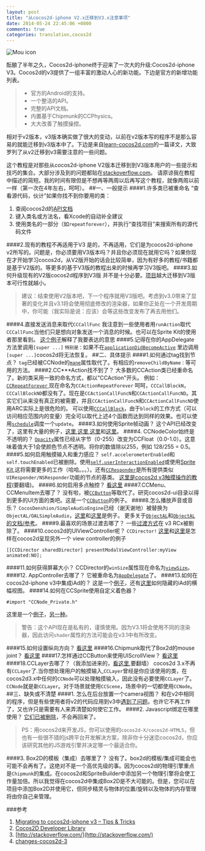 ```yaml
---
layout: post
title: "从cocos2d-iphone V2.x迁移到V3.x注意事项"
date: 2014-05-24 22:45:06 +0800
comments: true
categories: translation,cocos2d
---
```

![Mou icon](http://www.cocos2d-iphone.org/images/cocos2d-logo.png)

酝酿了半年之久，Cocos2d-iphone终于迎来了一次大的升级:Cocos2d-iphone V3。Cocos2d的v3提供了一组丰富的激动人心的新功能。下边是官方的新增功能列表。
<!--more-->

>* 官方的Android的支持。 
>*  一个整洁的API。
>* 完整的API文档。 
>* 内置基于Chipmunk的CCPhysics。 
>* 大大改善了触摸操控。

相对于v2版本，v3版本确实做了很大的变动，以前在v2版本写的程序不是那么容易的就能迁移到v3版本中了。下边是来自[learn-cocos2d.com](http://www.learn-cocos2d.com/2014/03/migrating-cocos2diphone-v3-tips-tricks/)的一篇译文，大致罗列了从v2迁移到v3需要注意的一些问题。

这个教程是对那些从cocos2d-iphone V2版本迁移到到V3版本用户的一些提示和技巧的集合。大部分涉及到的问题都贴在[stackoverflow.com](www.stackoverflow.com)。
请原谅我在教程中描述的简短。我的时间有限但是不想再等两周以后再写这个教程，就像两周以前一样（第一次在4年左右，呵呵）。
##一、一般提示
####1.许多类已被重命名
“查看源代码，伙计”如果你找不到你要用的类： 
 1. 查阅cocos2d的[API文档](http://www.cocos2d-iphone.org/docs/api/index.html)
 2. 键入类名或方法名，看Xcode的自动补全建议
 3. 使用类名的一部分（如`repeatforever`），并执行“查找项目”来搜索所有的源代码文件

####2.现有的教程不再适用于V3
  是的，不再适用，它们是为cocos2d-iphone v2所写的。问题是，你必须要用V3版本吗？并且你必须现在就用它吗？如果你现在才开始学习cocos2d，从V2版开始的话会比较简单，因为有好多的教程/书籍都是基于V2版的。等更多的基于V3版的教程出来的时候再学习V3版吧。
####3.如何升级现有的V2版cocos2d程序到V3版
  并不是十分必要。[项目](http://www.learn-cocos2d.com/2011/05/update-cocos2d-iphone-existing-project/)越大迁移到V3版本可行性就越小。

>建议：结束使用V2版本吧，下一个程序就用V3版吧。考虑到v3.0带来了显著的变化并且v3.1将会使用彻底修改的渲染器，如果你正处在一个开发周期中，你可能（我实际是说：应该）会等这些改变发布了再去用他们。


####4.直接发送消息来取代`CCCallFunc`
  我注意到一些使用者用`runAction`取代`CCCallFunc`当他们只是想向对象发送一个消息的时候。也可以在Sprite Kit的使用者那里看到。
[这个例子](http://stackoverflow.com/questions/22047312/can-i-run-ccactionsequence-more-than-one-time/22048733#22048733)解释了我要表达的意思
####5.记得在你的AppDelegate方法里调用`[super ...]`
  `特别是：`如果不在[`applicationDidBecomeActive`](http://stackoverflow.com/questions/21970097/cocos2d-animation-stops-when-returning-from-background/21970180#21970180) 里边调用`[super ...]`cocos2d将无法恢复。
##二、具体提示
####1.如何通过tag找到节点？
  `tag`已经被CCNode的[`mane`](http://www.cocos2d-iphone.org/docs/api/Classes/CCNode.html#//api/name/name)属性取代了。有相应的`removeChildByName：`等可用的方法。
####2.CC***Action找不到了？
  大多数的CCAction类已经重命名了。新的类采用一致的命名方式，都以"CCAction"开头。
例如：[`CCRepeatForever` ](http://stackoverflow.com/questions/21553933/ccrepeatforever-doesnt-exists-in-cocos2d-iphone-3-0/21554019#21554019)现在命名为`CCActionRepeatForever`
呵呵，`CCCallBlockN`，`CCCallBlockND`都没有了。现在是`CCActionCallFuncN`和`CCActionCallFuncND`。其实它们从来没有真正的被需要，并且`CCActionCallFuncN`和`CCActionCallFuncND`使用ARC实际上是很危险的。 
可以使用[`CCCallBlock`](http://stackoverflow.com/questions/22038737/cccallblockns-alternative-in-cocos2d-v3-0/22039128#22039128)，由于`block`的工作方式（可以访问相应范围内的变量）完全可以取代上述4个函数而达到同样的效果。也可以使用[`schedule`](http://stackoverflow.com/questions/22134214/cocos2d-v3-ccactioncallfunc-with-object/22141289#22141289)调度一个`update`。
####3.如何使用Sprite帧动画？
 这个API已经改变了，这里有大量的例子，[这里](http://stackoverflow.com/questions/21645953/how-to-animate-ccsprite-in-cocos2d-3-x/21649464#21649464),[这里](http://stackoverflow.com/questions/21598354/how-to-create-animation-in-cocos2d-3-0/21600010#21600010),[这里](http://stackoverflow.com/questions/21841265/sprite-frame-animation-cocos2d-3-0/21843802#21843802)和[这里](http://stackoverflow.com/questions/22040631/cocos2d-v3-0-sprite-animation-from-spritesheet/22041094#22041094)。
####4. CCNodeColor始终是不透明的？
  [`Opacity`](http://stackoverflow.com/questions/22116450/cclayercolor-for-cocos2d-v3/22117289#22117289)属性已经从字节（0-255）改变为CCFloat（0.0-1.0）。这意味着值大于1会使颜色节点不透明。将你的数值除以255，例如 128/255 = 0.5。
####5.如何启用触摸输入和重力感应？
  `self.accelerometerEnabled`和`self.touchEnabled`已被删除。使用[`self.userInteractionEnabled`](http://stackoverflow.com/questions/21870010/how-do-you-detect-touches-in-a-ccscene-on-cocos2d-v3/21870485#21870485)或使用[Sprite Kit](http://stackoverflow.com/questions/14304652/what-is-the-alternative-method-for-the-self-istouchenabled-in-cocos2d-2-0/14304895#14304895),这将需要更多的工作（哈哈。。。）。还有[`CCResponder`](http://www.cocos2d-iphone.org/docs/api/Classes/CCResponder.html)是所有提供类似`UIResponder/NSResponder`功能的节点的基类。
[这里是cocos2d v3触摸操作的教程](https://www.makegameswith.us/gamernews/366/touch-handling-in-cocos2d-30)(要翻墙)。
####6.如何启用多点触控？
  [看这里](http://stackoverflow.com/questions/21568169/multi-touch-on-two-ccbutton-not-detected-with-cocos2d-iphone-v3)
####7.CCMenu、CCMenuItem去哪了？
 没有啦，被[`CCButton`](http://stackoverflow.com/questions/21423289/how-to-set-toggle-button-in-cocos2d-3-0/21686709#21686709)等取代了。研究cocos2d-ui目录以得到更多的UI方面的类吧。这是一个[`CCButton`](http://stackoverflow.com/questions/22023663/ccmenuitemsprites-alternative-in-cocos2d-v3/22023961#22023961)的例子。
####8.怎么播放声音或音乐？
  `CocosDenshion/SimpleAudioEngine`已经（谢天谢地）被替换为`ObjectAL/OALSimpleAudio`，[这里](http://stackoverflow.com/questions/21846932/simpleaudioengine-in-cocos2d-3-0/21846984#21846984)和[这里](http://stackoverflow.com/questions/21797531/playing-audio-in-cocos2d-v3/21798773#21798773)是例子。
 更多关于[`ObjectAL`](http://kstenerud.github.io/ObjectAL-for-iPhone/)和[`ObjectAL`的文档/参考](http://kstenerud.github.io/ObjectAL-for-iPhone/documentation/index.html)。
####9.最喜欢的场景过渡去哪了？
  一些[过渡方式](http://www.cocos2d-iphone.org/docs/api/Classes/CCTransition.html)在 v3 RCx被剔除了。
####10.cocos2d的UIViewController呢？
  `CCDirector!` [这里](http://stackoverflow.com/questions/21824693/how-to-modal-or-present-a-viewcontroller-in-cocos2d-v3/21891621#21891621)和[这里](http://stackoverflow.com/questions/21979210/present-gkgamecenterviewcontroller-in-a-cocos2d-3-project/22024305#22024305)是怎样在cocos2d呈现另外一个 view controller的例子
```
[[CCDirector sharedDirector] presentModalViewController:myView animated:NO];
```
####11.如何获得屏幕大小？
  CCDirector的`winSize`属性现在命名为[`viewSize`](http://stackoverflow.com/questions/21845981/how-to-get-winsize-in-cocos2d-3-0/21846016#21846016)。
####12. AppController去哪了？
  它被重命名为[`AppDelegate`](http://stackoverflow.com/questions/21846550/appcontroller-alternative-for-cocos2d-3-0/21858653#21858653)了。
####13.如何在cocos2d-iphone v3中集成iAd的？
  这是一个[例子](http://stackoverflow.com/questions/21771126/how-to-add-iad-in-cocos-spritebuilder/21797037#21797037)，还有[这里](http://stackoverflow.com/questions/21868303/hiding-iad-in-cocos2d-v3-0/21871818#21871818)如何隐藏的iAd的横幅视图。
####14.如何在CCSprite使用自定义着色器？
  ```
  #import "CCNode_Private.h"
  ```
 这里是一个[例子](http://stackoverflow.com/questions/22017033/cocos2d-3-blur-shaders/22020715#22020715)，[另一种](http://stackoverflow.com/questions/21587876/shaderprogram-in-cocos2d-3-0-doesnt-work/21612872#21612872)。
>警告：这个API现在是私有的，谨慎使用。因为V3.1将会使用不同的渲染器，因此访问`shader`属性的方法可能会在v3.1中有所改变。

####15.如何设置纵向方向？
 [看这里](http://stackoverflow.com/questions/21845532/cocos2d-3-0-set-portrait-game)
####16.Chipmunk取代了Box2d的mouse joint？
 [看这里](http://stackoverflow.com/questions/22182130/mousejoint-in-cocos2d-v3-for-ios/22188976#22188976)
####17.怎样通过CCButton来使用UIScrollView？
 [看这里](http://stackoverflow.com/questions/22148070/cocos2d-and-uiscrollview-pass-through-touches/22150389#22150389)
####18.CCLayer去哪了？（我添加进来的，[看这里](https://www.makegameswith.us/tutorials/cocos2d-3-transition/changes-cocos2d-3/),要翻墙）
  cocos2d 3.x不再有`CCLayer`了.当你想处理用户的触摸输入,`CCLayer`曾经是你应该使用的类，在cocos2d3.x中任何的`CCNode`可以处理触摸输入，因此没有必要使用`CCLayer`了。`CCNode`就是新`CCLayer`。对于场景就使用`CCScene`，场景中的一切都使用`CCNode`。
##三、缺失或不清楚
####1. 怎么在后台放置一个camera视图？
  和在v2中相同的程序，但是有些使用者将v2的代码应用到v3中[遇到了问题](http://stackoverflow.com/questions/21931263/put-camera-in-background-in-cocos2d-3-0)。也许它不再工作了，又也许只是需要有人来弄清楚如何使它工作。
####2. Javascript绑定在哪里使用？
 [它们已被删除](http://stackoverflow.com/questions/21911118/how-can-i-implement-jsbindings-in-cocos2d-iphone-v3/21912919#21912919)，不会再回来了。

>PS：用cocos2d来开发JS，你可以使用的`cocos2d-X/cocos2d-HTML5`，但也有一些很不错的js跨平台开发解决方案，除非你十分迷恋cocos2d，你应该研究其他的JS游戏引擎并决定哪一个最适合你。

####3. Box2D的模板（集成）去哪里了？
  没有了。box2d的模板/集成可能会也可能不会再有了。这绝对不是一个高优先级的事。因为cocos2d的物理引擎重点是`Chipmunk`的集成。在cocos2d和SpriteBuilder中添加另一个物理引擎将会使工作量加倍。所以我觉得在cocos2d中集成Box2D是不大可能的。但是，您可以在项目中添加Box2D并使用它，但同步精灵与物体的位置/旋转以及物体的内存管理将由你自己来管理。

###参考
1. [Migrating to cocos2d-iphone v3 – Tips & Tricks](http://www.learn-cocos2d.com/2014/03/migrating-cocos2diphone-v3-tips-tricks/)
2. [Cocos2D Developer Library](http://www.cocos2d-iphone.org/docs/api/index.html)
3. [http://stackoverflow.com/](http://stackoverflow.com/)
4. [changes-cocos2d-3](https://www.makegameswith.us/tutorials/cocos2d-3-transition/changes-cocos2d-3/)






